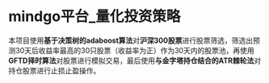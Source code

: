 # mindgo平台_量化投资策略
本项目使用**基于决策树的adaboost算法**对**沪深300股票**进行股票筛选，筛选出预测30天后收益率最高的30只股票（收益率为正）作为30天内的股票池，再使用**GFTD择时算法**对股票进行模拟交易，最后使用**与金字塔持仓结合的ATR棘轮法**对持仓股票进行止损止盈操作。
